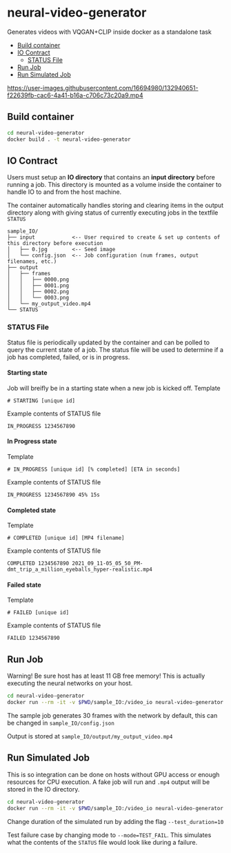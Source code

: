 # neural-video-generator
Generates videos with VQGAN+CLIP inside docker as a standalone task

- [Build container](#build-container)
- [IO Contract](#io-contract)
  - [STATUS File](#status-file)
- [Run Job](#run-job)
- [Run Simulated Job](#run-simulated-job)

https://user-images.githubusercontent.com/16694980/132940651-f22639fb-cac6-4a41-b16a-c706c73c20a9.mp4

## Build container
```bash
cd neural-video-generator
docker build . -t neural-video-generator
```

## IO Contract
Users must setup an **IO directory** that contains an **input directory** before running a job. This directory is mounted as a volume inside the container to handle IO to and from the host machine. 

The container automatically handles storing and clearing items in the output directory along with giving status of currently executing jobs in the textfile `STATUS`
```
sample_IO/
├── input            <-- User required to create & set up contents of this directory before execution
│   ├── 0.jpg        <-- Seed image
│   └── config.json  <-- Job configuration (num frames, output filenames, etc.)
├── output
│   ├── frames
│   │   ├── 0000.png
│   │   ├── 0001.png
│   │   ├── 0002.png
│   │   └── 0003.png
│   └── my_output_video.mp4
└── STATUS
```
### STATUS File
Status file is periodically updated by the container and can be polled to query the current state of a job. The status file will be used to determine if a job has completed, failed, or is in progress. 

#### Starting state 
Job will breifly be in a starting state when a new job is kicked off.
Template
```
# STARTING [unique id]
```
Example contents of STATUS file
```
IN_PROGRESS 1234567890
```

#### In Progress state 
Template
```
# IN_PROGRESS [unique id] [% completed] [ETA in seconds]
```
Example contents of STATUS file
```
IN_PROGRESS 1234567890 45% 15s
```
#### Completed state 
Template
```
# COMPLETED [unique id] [MP4 filename]
```
Example contents of STATUS file
```
COMPLETED 1234567890 2021_09_11-05_05_50_PM-dmt_trip_a_million_eyeballs_hyper-realistic.mp4
```
#### Failed state 
Template
```
# FAILED [unique id]
```
Example contents of STATUS file
```
FAILED 1234567890
```

## Run Job
Warning! Be sure host has at least 11 GB free memory! This is actually executing the neural networks on your host. 
```bash
cd neural-video-generator
docker run --rm -it -v $PWD/sample_IO:/video_io neural-video-generator python3 exec.py --mode=PROD
```
The sample job generates 30 frames with the network by default, this can be changed in `sample_IO/config.json` 

Output is stored at `sample_IO/output/my_output_video.mp4`

## Run Simulated Job
This is so integration can be done on hosts without GPU access or enough resources for CPU execution. A fake job will run and `.mp4` output will be stored in the IO directory. 
```bash
cd neural-video-generator
docker run --rm -it -v $PWD/sample_IO:/video_io neural-video-generator python3 exec.py --mode=TEST
```
Change duration of the simulated run by adding the flag  `--test_duration=10`

Test failure case by changing mode to `--mode=TEST_FAIL`. This simulates what the contents of the `STATUS` file would look like during a failure.
